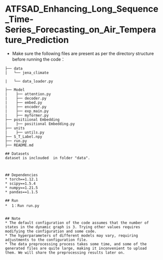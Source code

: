 # ATFSAD_Enhancing_Long_Sequence_Time-Series_Forecasting_on_Air_Temperature_Prediction

* Make sure the following files are present as per the directory structure before running the code：
```
├── data
|   └── jena_climate

|   └── data_loader.py

├── Model
|    ├── attention.py
|    ├── decoder.py
|    ├── embed.py
|    ├── encoder.py
|    ├── exp_main.py
|    ├── myformer.py
├── positiional Embedding
|    ├── positional Embedding.py
├── units
|    ├── untils.py
├── S_T_Label.npy
├── run.py
├── README.md

## Datasets
dataset is inclouded  in folder "data".



## Dependencies
* torch==1.12.1
* scipy==1.5.4
* numpy==1.21.5
* pandas==1.1.5

## Run
*  1：Run run.py 


## Note
* The default configuration of the code assumes that the number of states in the dynamic graph is 3. Trying other values requires modifying the configuration and some code.
* The hyperparameters of different models may vary, requiring adjustments to the configuration file.
* The data preprocessing process takes some time, and some of the generated files are quite large, making it inconvenient to upload them. We will share the preprocessing results later on.









